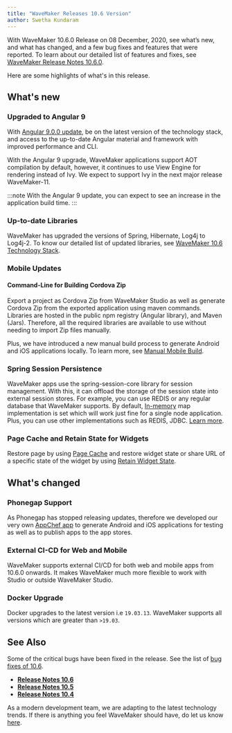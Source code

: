 ```yaml
---
title: "WaveMaker Releases 10.6 Version"
author: Swetha Kundaram
---
```



With WaveMaker 10.6.0 Release on 08 December, 2020, see what’s new, and what has changed, and a few bug fixes and features that were reported. To learn about our detailed list of features and fixes, see [WaveMaker Release Notes 10.6.0](/learn/wavemaker-release-notes/v10-6-0).

Here are some highlights of what's in this release.

<!-- truncate -->

## What's new

### Upgraded to Angular 9

With [Angular 9.0.0 update](https://blog.angular.io/version-9-of-angular-now-available-project-ivy-has-arrived-23c97b63cfa3), be on the latest version of the technology stack, and access to the up-to-date Angular material and framework with improved performance and CLI.

With the Angular 9 upgrade, WaveMaker applications support AOT compilation by default, however, it continues to use View Engine for rendering instead of Ivy. We expect to support Ivy in the next major release WaveMaker-11.

:::note
With the Angular 9 update, you can expect to see an increase in the application build time.
:::

### Up-to-date Libraries

WaveMaker has upgraded the versions of Spring, Hibernate, Log4j to Log4j-2. To know our detailed list of updated libraries, see [WaveMaker 10.6 Technology Stack](/learn/wavemaker-release-notes/v10-6-0#technology-stack).

### Mobile Updates

#### Command-Line for Building Cordova Zip

Export a project as Cordova Zip from WaveMaker Studio as well as generate Cordova Zip from the exported application using maven commands. Libraries are hosted in the public npm registry (Angular library), and Maven (Jars). Therefore, all the required libraries are available to use without needing to import Zip files manually.

Plus, we have introduced a new manual build process to generate Android and iOS applications locally. To learn more, see [Manual Mobile Build](https://www.wavemaker.com/learn/hybrid-mobile/mobile-build-manual).

### Spring Session Persistence

WaveMaker apps use the spring-session-core library for session management. With this, it can offload the storage of the session state into external session stores. For example, you can use REDIS or any regular database that WaveMaker supports. By default, [In-memory](/learn/app-development/app-security/session-persistence#in-memory) map implementation is set which will work just fine for a single node application. Plus, you can use other implementations such as REDIS, JDBC. [Learn more](/learn/app-development/app-security/session-persistence).

### Page Cache and Retain State for Widgets

Restore page by using [Page Cache](/learn/app-development/ui-design/page-concepts/page-cache) and restore widget state or share URL of a specific state of the widget by using [Retain Widget State](/learn/blog/2020/11/09/Retain-UI-State-on-Wavemaker-Apps).

## What's changed

### Phonegap Support

As Phonegap has stopped releasing updates, therefore we developed our very own [AppChef app](/learn/hybrid-mobile/mobile-build-appchef) to generate Android and iOS applications for testing as well as to publish apps to the app stores.

### External CI-CD for Web and Mobile

WaveMaker supports external CI/CD for both web and mobile apps from 10.6.0 onwards. It makes WaveMaker much more flexible to work with Studio or outside WaveMaker Studio.

### Docker Upgrade

Docker upgrades to the latest version i.e `19.03.13`. WaveMaker supports all versions which are greater than `>19.03`.

## See Also

Some of the critical bugs have been fixed in the release. See the list of [bug fixes of 10.6](/learn/wavemaker-release-notes/v10-6-0/#bug-fixes).

- **[Release Notes 10.6](/learn/wavemaker-release-notes/v10-6-0/)**
- **[Release Notes 10.5](/learn/wavemaker-release-notes/v10-5-0/)**
- **[Release Notes 10.4](/learn/wavemaker-release-notes/v10-4-0/)**

As a modern development team, we are adapting to the latest technology trends. If there is anything you feel WaveMaker should have, do let us know [here](mailto:info@wavemaker.com).

